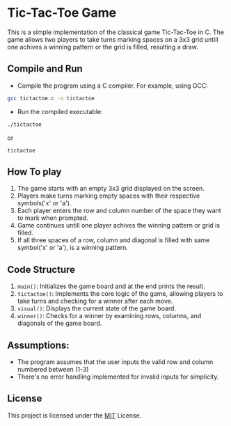 
# Tic-Tac-Toe Game

This is a simple implementation of the classical game Tic-Tac-Toe in C. The game allows two players to take turns marking spaces on a 3x3 grid untill one achives a winning pattern or the grid is filled, resulting a draw.

## Compile and Run 

- Compile the program using a C compiler. For example, using GCC:
```bash
gcc tictactoe.c -o tictactoe
```
- Run the compiled executable:
```bash
./tictactoe
```
or
```
tictactoe
```

## How To play 

1. The game starts with an empty 3x3 grid displayed on the screen.
2. Players make turns marking empty spaces with their respective symbols('x' or 'a').
3. Each player enters the row and column number of the space they want to mark when prompted.
4. Game continues untill one player achives the winning pattern or grid is filled.
5. If all three spaces of a row, column and diagonal is filled with same symbol('x' or 'a'), is a winning pattern.

## Code Structure 

1. `main()`: Initializes the game board and at the end prints the result.
2. `tictactoe()`: Implements the core logic of the game, allowing players to take turns and checking for a winner after each move.
3. `visual()`: Displays the current state of the game board.
4. `winner()`:  Checks for a winner by examining rows, columns, and diagonals of the game board.

## Assumptions:

- The program assumes that the user inputs the valid row and column numbered between (1-3)
- There's no error handling implemented for invalid inputs for simplicity.


## License

This project is licensed under the [MIT](https://choosealicense.com/licenses/mit/) License.

